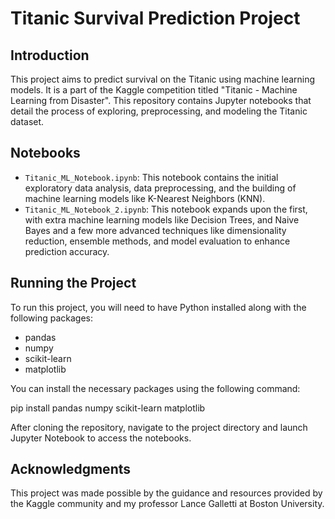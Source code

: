 # Titanic Survival Prediction Project

## Introduction
This project aims to predict survival on the Titanic using machine learning models. It is a part of the Kaggle competition titled "Titanic - Machine Learning from Disaster". 
This repository contains Jupyter notebooks that detail the process of exploring, preprocessing, and modeling the Titanic dataset.

## Notebooks
- `Titanic_ML_Notebook.ipynb`: This notebook contains the initial exploratory data analysis, data preprocessing, and the building of machine learning models like K-Nearest Neighbors (KNN).
- `Titanic_ML_Notebook_2.ipynb`: This notebook expands upon the first, with extra machine learning models like Decision Trees, and Naive Bayes and a few more advanced techniques like dimensionality reduction, ensemble methods, and model evaluation to enhance prediction accuracy.

## Running the Project
To run this project, you will need to have Python installed along with the following packages:
- pandas
- numpy
- scikit-learn
- matplotlib

You can install the necessary packages using the following command:

pip install pandas numpy scikit-learn matplotlib


After cloning the repository, navigate to the project directory and launch Jupyter Notebook to access the notebooks.


## Acknowledgments
This project was made possible by the guidance and resources provided by the Kaggle community and my professor Lance Galletti at Boston University.



